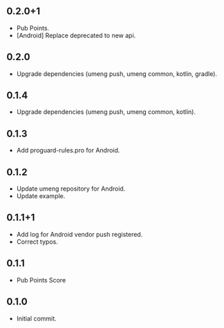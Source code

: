 ## 0.2.0+1
* Pub Points.
* \[Android\] Replace deprecated to new api.

## 0.2.0
* Upgrade dependencies (umeng push, umeng common, kotlin, gradle).

## 0.1.4
* Upgrade dependencies (umeng push, umeng common, kotlin).

## 0.1.3
* Add proguard-rules.pro for Android.

## 0.1.2
* Update umeng repository for Android.
* Update example.

## 0.1.1+1
* Add log for Android vendor push registered.
* Correct typos.

## 0.1.1

* Pub Points Score

## 0.1.0

* Initial commit.
